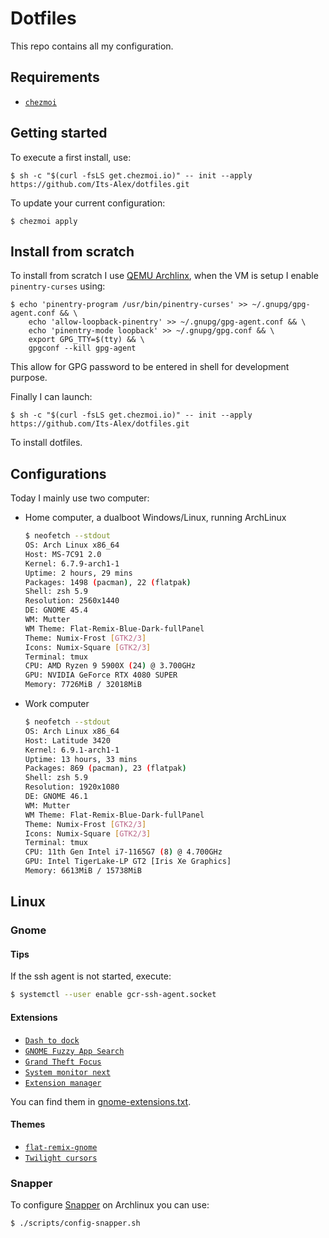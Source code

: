 # Dotfiles

This repo contains all my configuration.

## Requirements

- [`chezmoi`](https://github.com/twpayne/chezmoi)

## Getting started

To execute a first install, use:

```sh-session
$ sh -c "$(curl -fsLS get.chezmoi.io)" -- init --apply https://github.com/Its-Alex/dotfiles.git
```

To update your current configuration:

```sh-session
$ chezmoi apply
```

## Install from scratch

To install from scratch I use [QEMU Archlinx](https://github.com/Its-Alex/qemu-archlinux),
when the VM is setup I enable `pinentry-curses` using:

```shell
$ echo 'pinentry-program /usr/bin/pinentry-curses' >> ~/.gnupg/gpg-agent.conf && \
    echo 'allow-loopback-pinentry' >> ~/.gnupg/gpg-agent.conf && \
    echo 'pinentry-mode loopback' >> ~/.gnupg/gpg.conf && \
    export GPG_TTY=$(tty) && \
    gpgconf --kill gpg-agent
```

This allow for GPG password to be entered in shell for development purpose.

Finally I can launch:

```shell
$ sh -c "$(curl -fsLS get.chezmoi.io)" -- init --apply https://github.com/Its-Alex/dotfiles.git
```

To install dotfiles.

## Configurations

Today I mainly use two computer:

- Home computer, a dualboot Windows/Linux, running ArchLinux
    ```sh
    $ neofetch --stdout
    OS: Arch Linux x86_64
    Host: MS-7C91 2.0
    Kernel: 6.7.9-arch1-1
    Uptime: 2 hours, 29 mins
    Packages: 1498 (pacman), 22 (flatpak)
    Shell: zsh 5.9
    Resolution: 2560x1440
    DE: GNOME 45.4
    WM: Mutter
    WM Theme: Flat-Remix-Blue-Dark-fullPanel
    Theme: Numix-Frost [GTK2/3]
    Icons: Numix-Square [GTK2/3]
    Terminal: tmux
    CPU: AMD Ryzen 9 5900X (24) @ 3.700GHz
    GPU: NVIDIA GeForce RTX 4080 SUPER
    Memory: 7726MiB / 32018MiB
    ```
- Work computer
    ```sh
    $ neofetch --stdout
    OS: Arch Linux x86_64
    Host: Latitude 3420
    Kernel: 6.9.1-arch1-1
    Uptime: 13 hours, 33 mins
    Packages: 869 (pacman), 23 (flatpak)
    Shell: zsh 5.9
    Resolution: 1920x1080
    DE: GNOME 46.1
    WM: Mutter
    WM Theme: Flat-Remix-Blue-Dark-fullPanel
    Theme: Numix-Frost [GTK2/3]
    Icons: Numix-Square [GTK2/3]
    Terminal: tmux
    CPU: 11th Gen Intel i7-1165G7 (8) @ 4.700GHz
    GPU: Intel TigerLake-LP GT2 [Iris Xe Graphics]
    Memory: 6613MiB / 15738MiB
    ```

## Linux

### Gnome

#### Tips

If the ssh agent is not started, execute:

```sh
$ systemctl --user enable gcr-ssh-agent.socket
```

#### Extensions

- [`Dash to dock`](https://micheleg.github.io/dash-to-dock/)
- [`GNOME Fuzzy App Search`](https://extensions.gnome.org/extension/3956/gnome-fuzzy-app-search/)
- [`Grand Theft Focus`](https://extensions.gnome.org/extension/5410/grand-theft-focus/)
- [`System monitor next`](https://extensions.gnome.org/extension/3010/system-monitor-next/)
- [`Extension manager`](https://github.com/mjakeman/extension-manager)

You can find them in [gnome-extensions.txt](./gnome-extensions.txt).

#### Themes

- [`flat-remix-gnome`](https://github.com/daniruiz/flat-remix-gnome)
- [`Twilight cursors`](https://github.com/yeyushengfan258/Twilight-Cursors)

### Snapper

To configure [Snapper](https://wiki.archlinux.org/title/Snapper) on Archlinux you
can use:

```shell
$ ./scripts/config-snapper.sh
```